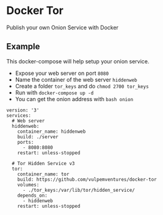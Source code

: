 # Docker Tor

Publish your own Onion Service with Docker


## Example

This docker-compose will help setup your onion service.

* Expose your web server on port `8080`
* Name the container of the web server `hiddenweb`
* Create a folder `tor_keys` and do `chmod 2700 tor_keys`
* Run with `docker-compose up -d`
* You can get the onion address with `bash onion`

```
version: '3'
services:
  # Web server
  hiddenweb:
    container_name: hiddenweb
    build: ./server
    ports:
      - 8080:8080
    restart: unless-stopped
  
  # Tor Hidden Service v3
  tor:
    container_name: tor
    build: https://github.com/vulpemventures/docker-tor
    volumes:
      - ./tor_keys:/var/lib/tor/hidden_service/
    depends_on: 
      - hiddenweb
    restart: unless-stopped
```


